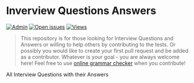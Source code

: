 # Inverview Questions Answers

<a id="top-page"></a>
[![Admin](https://img.shields.io/badge/admin-qasimqlf-red)](https://github.com/qasimqlf)
[![Open issues](https://img.shields.io/github/issues/qasimqlf/Inverview-Questions-Answers)](https://github.com/qasimqlf/Inverview-Questions-Answers/issues)
[![Views](https://hits.seeyoufarm.com/api/count/incr/badge.svg?url=https%3A%2F%2Fgithub.com%2Fqasimqlf%2FInverview-Questions-Answers&count_bg=%2379C83D&title_bg=%23555555&icon=&icon_color=%23E7E7E7&title=hits&edge_flat=false)](https://hits.seeyoufarm.com)

> This repository is for those looking for Interview Questions and Answers or willing to help others by contributing to the tests. Or possibly you would like to create your first pull request and be added as a contributor. Whatever is your goal - you are always welcome here! Feel free to use [online grammar checker](https://www.grammarly.com/) when you contribute!


All Interview Questions with their Answers
